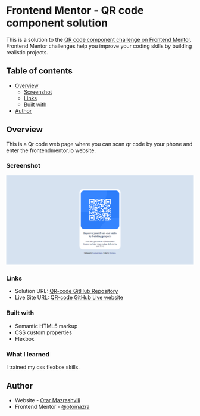 # Frontend Mentor - QR code component solution

This is a solution to the [QR code component challenge on Frontend Mentor](https://www.frontendmentor.io/challenges/qr-code-component-iux_sIO_H). Frontend Mentor challenges help you improve your coding skills by building realistic projects. 

## Table of contents

- [Overview](#overview)
  - [Screenshot](#screenshot)
  - [Links](#links)
  - [Built with](#built-with)
- [Author](#author)
## Overview

This is a Qr code web page where you can scan qr code by your phone and enter the frontendmentor.io website.

### Screenshot

![](./screenshot.png)


### Links

- Solution URL: [QR-code GitHub Repository](https://github.com/otomazra/QR-code)
- Live Site URL: [QR-code GitHub Live website](https://otomazra.github.io/QR-code)

### Built with

- Semantic HTML5 markup
- CSS custom properties
- Flexbox


### What I learned

I trained my css flexbox skills.


## Author

- Website - [Otar Mazrashvili](https://otomazra.github.io/personal-website-bootstrap)
- Frontend Mentor - [@otomazra](https://www.frontendmentor.io/profile/otomazra)

